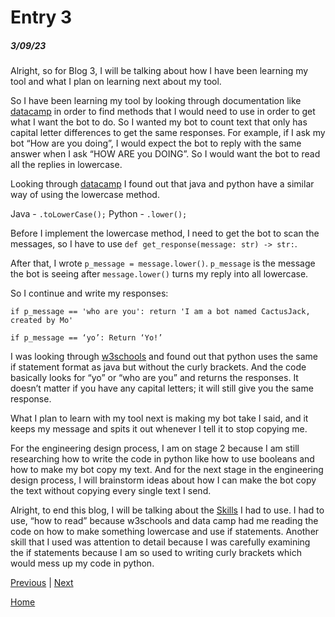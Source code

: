 # Entry 3
##### 3/09/23

Alright, so for Blog 3, I will be talking about how I have been learning my tool and what I plan on learning next about my tool.

So I have been learning my tool by looking through documentation like [datacamp](https://www.datacamp.com/tutorial/case-conversion-python) in order to find methods that I would need to use in order to get what I want the bot to do. So I wanted my bot to count text that only has capital letter differences to get the same responses. For example, if I ask my bot “How are you doing”, I would expect the bot to reply with the same answer when I ask “HOW ARE you DOING”. So I would want the bot to read all the replies in lowercase. 

Looking through [datacamp](https://www.datacamp.com/tutorial/case-conversion-python) I found out that java and python have a similar way of using the lowercase method. 

Java - `.toLowerCase();`
Python - `.lower();`

Before I implement the lowercase method, I need to get the bot to scan the messages, so I have to use `def get_response(message: str) -> str:`.

After that, I wrote `p_message = message.lower()`. `p_message` is the message the bot is seeing after `message.lower()` turns my reply into all lowercase.

So I continue and write my responses:

`if p_message == 'who are you':
	return 'I am a bot named CactusJack, created by Mo'`

 `if p_message == ‘yo’:
	Return ‘Yo!’`

I was looking through [w3schools](https://www.w3schools.com/python/python_conditions.asp) and found out that python uses the same if statement format as java but without the curly brackets. And the code basically looks for “yo” or “who are you” and returns the responses. It doesn’t matter if you have any capital letters; it will still give you the same response.

What I plan to learn with my tool next is making my bot take I said, and it keeps my message and spits it out whenever I tell it to stop copying me.

For the engineering design process, I am on stage 2 because I am still researching how to write the code in python like how to use booleans and how to make my bot copy my text. And for the next stage in the engineering design process, I will brainstorm ideas about how I can make the bot copy the text without copying every single text I send.

Alright, to end this blog, I will be talking about the  [Skills](https://hstatsep.github.io/students/#skills) I had to use. I had to use, “how to read” because w3schools and data camp had me reading the code on how to make something lowercase and use if statements. Another skill that I used was attention to detail because I was carefully examining the if statements because I am so used to writing curly brackets which would mess up my code in python.


[Previous](entry02.md) | [Next](entry04.md)

[Home](../README.md)
